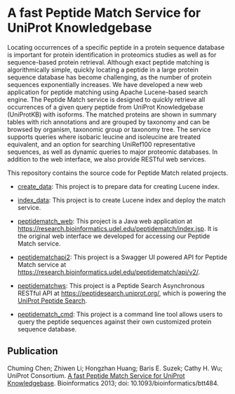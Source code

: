 # A fast Peptide Match Service for UniProt Knowledgebase

Locating occurrences of a specific peptide in a protein sequence database is important for protein identification in proteomics studies as well as for sequence-based protein retrieval. Although exact peptide matching is algorithmically simple, quickly locating a peptide in a large protein sequence database has become challenging, as the number of protein sequences exponentially increases. We have developed a new web application for peptide matching using Apache Lucene-based search engine. The Peptide Match service is designed to quickly retrieve all occurrences of a given query peptide from UniProt Knowledgebase (UniProtKB) with isoforms. The matched proteins are shown in summary tables with rich annotations and are grouped by taxonomy and can be browsed by organism, taxonomic group or taxonomy tree. The service supports queries where isobaric leucine and isoleucine are treated equivalent, and an option for searching UniRef100 representative sequences, as well as dynamic queries to major proteomic databases. In addition to the web interface, we also provide RESTful web services.

This repository contains the source code for Peptide Match related projects.

- [create_data](./create_data):
This project is to prepare data for creating Lucene index.

- [index_data](./index_data/):
This project is to create Lucene index and deploy the match service.

- [peptidematch_web](./peptidematch_web):
This project is a Java web application at https://research.bioinformatics.udel.edu/peptidematch/index.jsp. It is the original web interface we developed for accessing our Peptide Match service.

- [peptidematchapi2](./peptidematchapi2):
This project is a Swagger UI powered API for Peptide Match service at https://research.bioinformatics.udel.edu/peptidematch/api/v2/.

- [peptidematchws](./peptidematchws):
This project is a Peptide Search Asynchronous RESTful API at https://peptidesearch.uniprot.org/, which is powering the [UniProt Peptide Search](https://www.uniprot.org/peptide-search).

- [peptidematch_cmd](./peptidematch_cmd):
  This project is a command line tool allows users to query the peptide sequences against their own customized protein sequence database.

## Publication

Chuming Chen; Zhiwen Li; Hongzhan Huang; Baris E. Suzek; Cathy H. Wu; UniProt Consortium.
[A fast Peptide Match Service for UniProt Knowledgebase](https://bioinformatics.oxfordjournals.org/content/29/21/2808).
Bioinformatics 2013; doi: 10.1093/bioinformatics/btt484.
